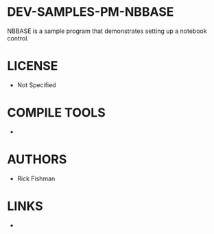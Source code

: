DEV-SAMPLES-PM-NBBASE
=====================

NBBASE is a sample program that demonstrates setting up a notebook control.


LICENSE
===============
* Not Specified

COMPILE TOOLS
===============
* 
 
AUTHORS
===============
* Rick Fishman

LINKS
===============
* 

